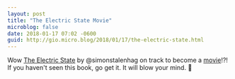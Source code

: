 ```yaml
---
layout: post
title: "The Electric State Movie"
microblog: false
date: 2018-01-17 07:02 -0600
guid: http://gio.micro.blog/2018/01/17/the-electric-state.html
---
```

Wow [The Electric State](https://www.kickstarter.com/projects/1192053011/the-electric-state-simon-stalenhags-new-narrative) by @simonstalenhag on track to become a [movie](http://deadline.com/2017/12/the-electric-state-andy-muschietti-russo-brothers-simon-stalenhag-1202227395/)!?!
If you haven't seen this book, go get it. It will blow your mind. 🤯
